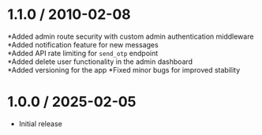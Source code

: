 
1.1.0 / 2010-02-08
==================

  *Added admin route security with custom admin authentication middleware  
  *Added notification feature for new messages  
  *Added API rate limiting for `send_otp` endpoint  
  *Added delete user functionality in the admin dashboard  
  *Added versioning for the app
  *Fixed minor bugs for improved stability  

1.0.0 / 2025-02-05
==================

  * Initial release